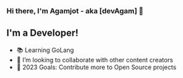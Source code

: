 ### Hi there, I'm Agamjot - aka [devAgam] 👋

## I'm a Developer!
- 📚 Learning GoLang 
- 👯 I’m looking to collaborate with other content creators
- 🥅 2023 Goals: Contribute more to Open Source projects


